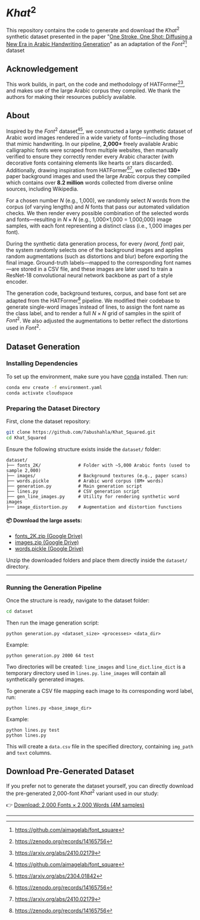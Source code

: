 # $Khat^2$
This repository contains the code to generate and download the $Khat^2$ synthetic dataset presented in the paper "[One Stroke, One Shot: Diffusing a New Era in Arabic Handwriting Generation](https://ieeexplore.ieee.org/xpl/RecentIssue.jsp?punumber=4234)" as an adaptation of the $Font^2$[^1] dataset

## Acknowledgement 
This work builds, in part, on the code and methodology of HATFormer[^3][^4], and makes use of the large Arabic corpus they compiled. We thank the authors for making their resources publicly available.

## About
Inspired by the $Font^2$ dataset[^1][^2], we constructed a large synthetic dataset of Arabic word images rendered in a wide variety of fonts—including those that mimic handwriting. In our pipeline, **2,000+** freely available Arabic calligraphic fonts were scraped from multiple websites, then manually verified to ensure they correctly render every Arabic character (with decorative fonts containing elements like hearts or stars discarded). Additionally, drawing inspiration from HATFormer[^3][^4], we collected **130+** paper background images and used the large Arabic corpus they compiled which contains over **8.2 million** words collected from diverse online sources, including Wikipedia.

For a chosen number *N* (e.g., 1,000), we randomly select *N* words from the corpus (of varying lengths) and *N* fonts that pass our automated validation checks. We then render every possible combination of the selected words and fonts—resulting in $N×N$ (e.g., 1,000×1,000 = 1,000,000) image samples, with each font representing a distinct class (i.e., 1,000 images per font).

During the synthetic data generation process, for every *(word, font)* pair, the system randomly selects one of the background images and applies random augmentations (such as distortions and blur) before exporting the final image. Ground-truth labels—mapped to the corresponding font names—are stored in a CSV file, and these images are later used to train a ResNet-18 convolutional neural network backbone as part of a style encoder.

The generation code, background textures, corpus, and base font set are adapted from the HATFormer[^3] pipeline. We modified their codebase to generate single-word images instead of lines, to assign the font name as the class label, and to render a full $N×N$ grid of samples in the spirit of $Font^2$. We also adjusted the augmentations to better reflect the distortions used in $Font^2$.

## Dataset Generation
### Installing Dependencies
To set up the environment, make sure you have [conda](https://docs.conda.io/) installed. Then run:

```bash
conda env create -f environment.yaml
conda activate cloudspace
```

### Preparing the Dataset Directory

First, clone the dataset repository:

```bash
git clone https://github.com/7abushahla/Khat_Squared.git
cd Khat_Squared
```

Ensure the following structure exists inside the `dataset/` folder:

```
dataset/
├── fonts_2K/              # Folder with ~5,000 Arabic fonts (used to sample 2,000)
├── images/                # Background textures (e.g., paper scans)
├── words.pickle           # Arabic word corpus (8M+ words)
├── generation.py          # Main generation script
├── lines.py               # CSV generation script
├── gen_line_images.py     # Utility for rendering synthetic word images
├── image_distortion.py    # Augmentation and distortion functions
```

#### 📦 Download the large assets:

- [fonts_2K.zip (Google Drive)](https://drive.google.com/file/d/1Zii1J2yh8NL9A4Kjs5b8rdyUSQGHnGvg/view?usp=share_link)
- [images.zip (Google Drive)](https://drive.google.com/file/d/1Zj80lhG9Us7-zRgi8bv3v3WJT1zIo4C6/view?usp=share_link)
- [words.pickle (Google Drive)](https://drive.google.com/file/d/1hKd4x-FvgZiAtQdoHEZ-791FOSZ5e8oT/view?usp=share_link)

Unzip the downloaded folders and place them directly inside the `dataset/` directory.

---

### Running the Generation Pipeline

Once the structure is ready, navigate to the dataset folder:

```bash
cd dataset
```

Then run the image generation script:
```
python generation.py <dataset_size> <processes> <data_dir>
```
Example:
```
python generation.py 2000 64 test
```
Two directories will be created: `line_images` and `line_dict`.`line_dict` is a temporary directory used in `lines.py`. `line_images` will contain all synthetically generated images.

To generate a CSV file mapping each image to its corresponding word label, run:

```
python lines.py <base_image_dir>
```
Example:
```
python lines.py test
python lines.py
```
This will create a `data.csv` file in the specified directory, containing `img_path` and `text` columns.


## Download Pre-Generated Dataset

If you prefer not to generate the dataset yourself, you can directly download the pre-generated 2,000-font $Khat^2$ variant used in our study:

👉 [Download: 2,000 Fonts × 2,000 Words (4M samples)](https://drive.google.com/file/d/10rOgKsOINfPUdUKqtc-xEtgcmdvSDUF-/view?usp=share_link)

---

[^1]: https://github.com/aimagelab/font_square
[^2]: https://arxiv.org/abs/2304.01842
[^3]: https://zenodo.org/records/14165756
[^4]: https://arxiv.org/abs/2410.02179
